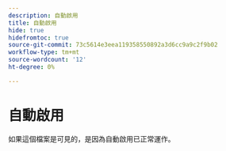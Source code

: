 ```yaml
---
description: 自動啟用
title: 自動啟用
hide: true
hidefromtoc: true
source-git-commit: 73c5614e3eea119358550892a3d6cc9a9c2f9b02
workflow-type: tm+mt
source-wordcount: '12'
ht-degree: 0%

---
```


# 自動啟用

如果這個檔案是可見的，是因為自動啟用已正常運作。
